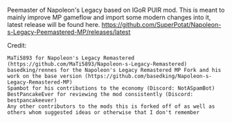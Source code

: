 Peemaster of Napoleon's Legacy based on IGoR PUIR mod. This is meant to mainly improve MP gameflow and import some modern changes into it, latest release will be found here. https://github.com/SuperPotat/Napoleon-s-Legacy-Peemastered-MP/releases/latest

Credit:

    MaTi5893 for Napoleon's Legacy Remastered (https://github.com/MaTi5893/Napoleon-s-Legacy-Remastered)
    basedking/rennes for the Napoleon's Legacy Remastered MP Fork and his work on the base version (https://github.com/basedking/Napoleon-s-Legacy-Remastered-MP)
    Spambot for his contributions to the economy (Discord: NotASpamBot)
    BestPancakeEver for reviewing the mod consistently (Discord: bestpancakeever)
    Any other contributors to the mods this is forked off of as well as others whom suggested ideas or otherwise that I don't remember
